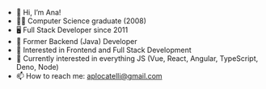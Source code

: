 - 👋 Hi, I’m Ana!
- 👩‍💻 Computer Science graduate (2008)
- 🖥️ Full Stack Developer since 2011
- 💾 Former Backend (Java) Developer
- 👀 Interested in Frontend and Full Stack Development
- 🌱 Currently interested in everything JS (Vue, React, Angular, TypeScript, Deno, Node)
- 📫 How to reach me: aplocatelli@gmail.com

<!---
aplocatelli/aplocatelli is a ✨ special ✨ repository because its `README.md` (this file) appears on your GitHub profile.
You can click the Preview link to take a look at your changes.
--->
